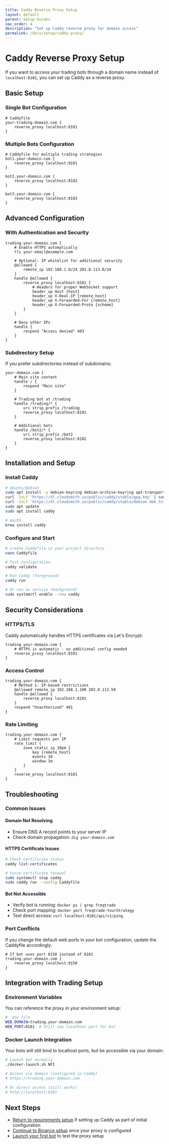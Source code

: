 ```yaml
---
title: Caddy Reverse Proxy Setup
layout: default
parent: Setup Guides
nav_order: 4
description: "Set up Caddy reverse proxy for domain access"
permalink: /docs/setup/caddy-proxy/
---
```


# Caddy Reverse Proxy Setup

If you want to access your trading bots through a domain name instead of `localhost:8101`, you can set up Caddy as a reverse proxy.

## Basic Setup

### Single Bot Configuration
```caddy
# Caddyfile
your-trading-domain.com {
    reverse_proxy localhost:8101
}
```

### Multiple Bots Configuration
```caddy
# Caddyfile for multiple trading strategies
bot1.your-domain.com {
    reverse_proxy localhost:8101
}

bot2.your-domain.com {
    reverse_proxy localhost:8102  
}

bot3.your-domain.com {
    reverse_proxy localhost:8103
}
```

## Advanced Configuration

### With Authentication and Security
```caddy
trading.your-domain.com {
    # Enable HTTPS automatically
    tls your-email@example.com
    
    # Optional: IP whitelist for additional security
    @allowed {
        remote_ip 192.168.1.0/24 203.0.113.0/24
    }
    handle @allowed {
        reverse_proxy localhost:8101 {
            # Headers for proper WebSocket support
            header_up Host {host}
            header_up X-Real-IP {remote_host}
            header_up X-Forwarded-For {remote_host}
            header_up X-Forwarded-Proto {scheme}
        }
    }
    
    # Deny other IPs
    handle {
        respond "Access denied" 403
    }
}
```

### Subdirectory Setup
If you prefer subdirectories instead of subdomains:

```caddy
your-domain.com {
    # Main site content
    handle / {
        respond "Main site"
    }
    
    # Trading bot at /trading
    handle /trading/* {
        uri strip_prefix /trading
        reverse_proxy localhost:8101
    }
    
    # Additional bots
    handle /bot2/* {
        uri strip_prefix /bot2  
        reverse_proxy localhost:8102
    }
}
```

## Installation and Setup

### Install Caddy
```bash
# Ubuntu/Debian
sudo apt install -y debian-keyring debian-archive-keyring apt-transport-https
curl -1sLf 'https://dl.cloudsmith.io/public/caddy/stable/gpg.key' | sudo gpg --dearmor -o /usr/share/keyrings/caddy-stable-archive-keyring.gpg
curl -1sLf 'https://dl.cloudsmith.io/public/caddy/stable/debian.deb.txt' | sudo tee /etc/apt/sources.list.d/caddy-stable.list
sudo apt update
sudo apt install caddy

# macOS
brew install caddy
```

### Configure and Start
```bash
# Create Caddyfile in your project directory
nano Caddyfile

# Test configuration
caddy validate

# Run Caddy (foreground)
caddy run

# Or run as service (background)
sudo systemctl enable --now caddy
```

## Security Considerations

### HTTPS/TLS
Caddy automatically handles HTTPS certificates via Let's Encrypt:
```caddy
trading.your-domain.com {
    # HTTPS is automatic - no additional config needed
    reverse_proxy localhost:8101
}
```

### Access Control
```caddy
trading.your-domain.com {
    # Method 1: IP-based restrictions
    @allowed remote_ip 192.168.1.100 203.0.113.50
    handle @allowed {
        reverse_proxy localhost:8101
    }
    respond "Unauthorized" 401
}
```

### Rate Limiting
```caddy
trading.your-domain.com {
    # Limit requests per IP
    rate_limit {
        zone static_ip_10pm {
            key {remote_host}
            events 10
            window 1m
        }
    }
    reverse_proxy localhost:8101
}
```

## Troubleshooting

### Common Issues

#### Domain Not Resolving
- Ensure DNS A record points to your server IP
- Check domain propagation: `dig your-domain.com`

#### HTTPS Certificate Issues
```bash
# Check certificate status
caddy list-certificates

# Force certificate renewal
sudo systemctl stop caddy
sudo caddy run --config Caddyfile
```

#### Bot Not Accessible
- Verify bot is running: `docker ps | grep freqtrade`
- Check port mapping: `docker port freqtrade-YourStrategy`
- Test direct access: `curl localhost:8101/api/v1/ping`

### Port Conflicts
If you change the default web ports in your bot configuration, update the Caddyfile accordingly:

```caddy
# If bot uses port 8150 instead of 8101
trading.your-domain.com {
    reverse_proxy localhost:8150
}
```

## Integration with Trading Setup

### Environment Variables
You can reference the proxy in your environment setup:

```bash
# .env file
WEB_DOMAIN=trading.your-domain.com
WEB_PORT=8101  # Still use localhost port for bot
```

### Docker Launch Integration
Your bots will still bind to localhost ports, but be accessible via your domain:

```bash
# Launch bot normally
./docker-launch.sh NFI

# Access via domain (configured in Caddy)
# https://trading.your-domain.com

# Or direct access (still works)
# http://localhost:8101
```

## Next Steps

- [Return to requirements setup](requirements.md) if setting up Caddy as part of initial configuration
- [Continue to Binance setup](binance.md) once your proxy is configured
- [Launch your first bot](../usage/launching.md) to test the proxy setup